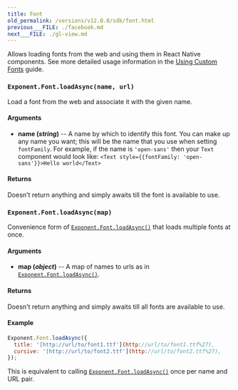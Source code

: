 ```yaml
---
title: Font
old_permalink: /versions/v12.0.0/sdk/font.html
previous___FILE: ./facebook.md
next___FILE: ./gl-view.md
---
```


Allows loading fonts from the web and using them in React Native components. See more detailed usage information in the [Using Custom Fonts](/versions/latest/guides/using-custom-fonts#using-custom-fonts) guide.

### `Exponent.Font.loadAsync(name, url)`

Load a font from the web and associate it with the given name.

#### Arguments

-   **name (_string_)** -- A name by which to identify this font. You can make up any name you want; this will be the name that you use when setting `fontFamily`. For example, if the name is `'open-sans'` then your `Text` component would look like: `<Text style={{fontFamily: 'open-sans'}}>Hello world</Text>`

#### Returns

Doesn't return anything and simply awaits till the font is available to use.

### `Exponent.Font.loadAsync(map)`

Convenience form of [`Exponent.Font.loadAsync()`](#Exponent.Font.loadAsync "Exponent.Font.loadAsync") that loads multiple fonts at once.

#### Arguments

-   **map (_object_)** -- A map of names to urls as in [`Exponent.Font.loadAsync()`](#Exponent.Font.loadAsync "Exponent.Font.loadAsync").

#### Returns

Doesn't return anything and simply awaits till all fonts are available to use.

#### Example

```javascript
Exponent.Font.loadAsync({
  title: '[http://url/to/font1.ttf'](http://url/to/font1.ttf%27),
  cursive: '[http://url/to/font2.ttf'](http://url/to/font2.ttf%27),
});
```

This is equivalent to calling [`Exponent.Font.loadAsync()`](#Exponent.Font.loadAsync "Exponent.Font.loadAsync") once per name and URL pair.
